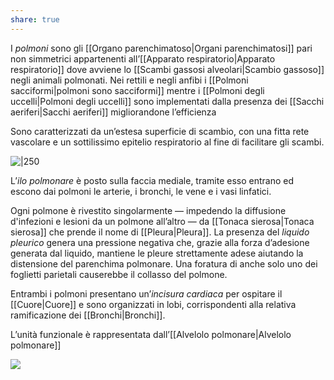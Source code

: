 ```yaml
---
share: true
---
```

I *polmoni* sono gli [[Organo parenchimatoso|Organi parenchimatosi]] pari non simmetrici appartenenti all’[[Apparato respiratorio|Apparato respiratorio]] dove avviene lo [[Scambi gassosi alveolari|Scambio gassoso]] negli animali polmonati. Nei rettili e negli anfibi i [[Polmoni sacciformi|polmoni sono sacciformi]] mentre i [[Polmoni degli uccelli|Polmoni degli uccelli]] sono implementati dalla presenza dei [[Sacchi aeriferi|Sacchi aeriferi]] migliorandone l’efficienza

Sono caratterizzati da un’estesa superficie di scambio, con una fitta rete vascolare e un sottilissimo epitelio respiratorio al fine di facilitare gli scambi.

![|250](bd729fae1647cfefd87b7974f6e79f45_MD5%201.png)

L’*ilo polmonare* è posto sulla faccia mediale, tramite esso entrano ed escono dai polmoni le arterie, i bronchi, le vene e i vasi linfatici.

Ogni polmone è rivestito singolarmente — impedendo la diffusione d'infezioni e lesioni da un polmone all’altro — da [[Tonaca sierosa|Tonaca sierosa]] che prende il nome di [[Pleura|Pleura]].
La presenza del *liquido pleurico* genera una pressione negativa che, grazie alla forza d’adesione generata dal liquido, mantiene le pleure strettamente adese aiutando la distensione del parenchima polmonare. Una foratura di anche solo uno dei foglietti parietali causerebbe il collasso del polmone.


Entrambi i polmoni presentano un’*incisura cardiaca* per ospitare il [[Cuore|Cuore]] e sono organizzati in lobi, corrispondenti alla relativa ramificazione dei [[Bronchi|Bronchi]].

L’unità funzionale è rappresentata dall’[[Alvelolo polmonare|Alvelolo polmonare]]

![](5fdebc9873f915fcb8cf77f195d7df33_MD5%201.png)